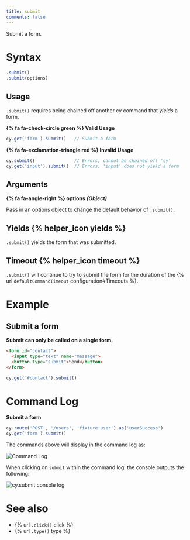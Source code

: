 ```yaml
---
title: submit
comments: false
---
```


Submit a form.

# Syntax

```javascript
.submit()
.submit(options)
```

## Usage

`.submit()` requires being chained off another cy command that *yields* a form.

**{% fa fa-check-circle green %} Valid Usage**

```javascript
cy.get('form').submit()   // Submit a form
```

**{% fa fa-exclamation-triangle red %} Invalid Usage**

```javascript
cy.submit()               // Errors, cannot be chained off 'cy'
cy.get('input').submit()  // Errors, 'input' does not yield a form
```

## Arguments

**{% fa fa-angle-right %} options**  ***(Object)***

Pass in an options object to change the default behavior of `.submit()`.

## Yields {% helper_icon yields %}

`.submit()` yields the form that was submitted.

## Timeout {% helper_icon timeout %}

`.submit()` will continue to try to submit the form for the duration of the {% url `defaultCommandTimeout` configuration#Timeouts %}.

# Example

## Submit a form

**Submit can only be called on a single form.**

```html
<form id="contact">
  <input type="text" name="message">
  <button type="submit">Send</button>
</form>
```

```javascript
cy.get('#contact').submit()
```

# Command Log

**Submit a form**

```javascript
cy.route('POST', '/users', 'fixture:user').as('userSuccess')
cy.get('form').submit()
```

The commands above will display in the command log as:

![Command Log](/img/api/submit/form-submit-shows-in-command-log-of-cypress.png)

When clicking on `submit` within the command log, the console outputs the following:

![cy.submit console log](/img/api/submit/console-shows-what-form-was-submitted.png)

# See also

- {% url `.click()` click %}
- {% url `.type()` type %}
